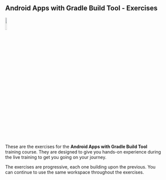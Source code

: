 ## Android Apps with Gradle Build Tool - Exercises

<p align="left">
<img width="10%" height="10%" src="https://user-images.githubusercontent.com/120980/174325546-8558160b-7f16-42cb-af0f-511849f22ebc.png">
</p>

These are the exercises for the **Android Apps with Gradle Build Tool**
training course. They are designed to give you hands-on experience
during the live training to get you going on your journey.

The exercises are progressive, each one building upon the previous. You can
continue to use the same workspace throughout the exercises.

